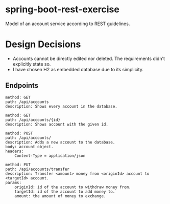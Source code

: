 # spring-boot-rest-exercise
Model of an account service according to REST guidelines.

# Design Decisions

- Accounts cannot be directly edited nor deleted. The requirements didn't explicitly state so.
- I have chosen H2 as embedded database due to its simplicity.

## Endpoints

````
method: GET
path: /api/accounts
description: Shows every account in the database.
````

````
method: GET
path: /api/accounts/{id}
description: Shows account with the given id.
````

````
method: POST
path: /api/accounts/
description: Adds a new account to the database.
body: account object.
headers:
    Content-Type = application/json
````

````
method: PUT
path: /api/accounts/transfer
description: Transfer <amount> money from <originId> account to <targetId> account.
params:
    originId: id of the account to withdraw money from.
    targetId: id of the account to add money to.
    amount: the amount of money to exchange.
````

